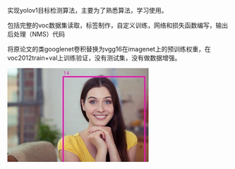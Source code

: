 实现yolov1目标检测算法，主要为了熟悉算法，学习使用。

包括完整的voc数据集读取，标签制作，自定义训练，网络和损失函数编写，输出后处理（NMS）代码

将原论文的类googlenet卷积替换为vgg16在imagenet上的预训练权重，在voc2012train+val上训练验证，没有测试集，没有做数据增强。

![alt](test.jpg)